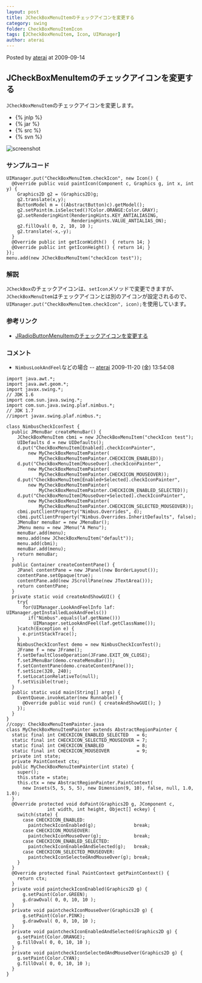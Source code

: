 ```yaml
---
layout: post
title: JCheckBoxMenuItemのチェックアイコンを変更する
category: swing
folder: CheckBoxMenuItemIcon
tags: [JCheckBoxMenuItem, Icon, UIManager]
author: aterai
---
```


Posted by [aterai](http://terai.xrea.jp/aterai.html) at 2009-09-14

## JCheckBoxMenuItemのチェックアイコンを変更する
`JCheckBoxMenuItem`のチェックアイコンを変更します。

- {% jnlp %}
- {% jar %}
- {% src %}
- {% svn %}

<!-- dummy comment line for breaking list -->

![screenshot](http://lh4.ggpht.com/_9Z4BYR88imo/TQTI5TuivhI/AAAAAAAAATg/nfren8EjliA/s800/CheckBoxMenuItemIcon.png)

### サンプルコード
<pre class="prettyprint"><code>UIManager.put("CheckBoxMenuItem.checkIcon", new Icon() {
  @Override public void paintIcon(Component c, Graphics g, int x, int y) {
    Graphics2D g2 = (Graphics2D)g;
    g2.translate(x,y);
    ButtonModel m = ((AbstractButton)c).getModel();
    g2.setPaint(m.isSelected()?Color.ORANGE:Color.GRAY);
    g2.setRenderingHint(RenderingHints.KEY_ANTIALIASING,
                        RenderingHints.VALUE_ANTIALIAS_ON);
    g2.fillOval( 0, 2, 10, 10 );
    g2.translate(-x,-y);
  }
  @Override public int getIconWidth()  { return 14; }
  @Override public int getIconHeight() { return 14; }
});
menu.add(new JCheckBoxMenuItem("checkIcon test"));
</code></pre>

### 解説
`JCheckBox`のチェックアイコンは、`setIcon`メソッドで変更できますが、`JCheckBoxMenuItem`はチェックアイコンとは別のアイコンが設定されるので、`UIManager.put("CheckBoxMenuItem.checkIcon", icon);`を使用しています。

### 参考リンク
- [JRadioButtonMenuItemのチェックアイコンを変更する](http://terai.xrea.jp/Swing/RadioButtonMenuItemIcon.html)

<!-- dummy comment line for breaking list -->

### コメント
- `NimbusLookAndFeel`などの場合 -- [aterai](http://terai.xrea.jp/aterai.html) 2009-11-20 (金) 13:54:08

<!-- dummy comment line for breaking list -->

<pre class="prettyprint"><code>import java.awt.*;
import java.awt.geom.*;
import javax.swing.*;
// JDK 1.6
import com.sun.java.swing.*;
import com.sun.java.swing.plaf.nimbus.*;
// JDK 1.7
//import javax.swing.plaf.nimbus.*;

class NimbusCheckIconTest {
  public JMenuBar createMenuBar() {
    JCheckBoxMenuItem cbmi = new JCheckBoxMenuItem("checkIcon test");
    UIDefaults d = new UIDefaults();
    d.put("CheckBoxMenuItem[Enabled].checkIconPainter",
        new MyCheckBoxMenuItemPainter(
            MyCheckBoxMenuItemPainter.CHECKICON_ENABLED));
    d.put("CheckBoxMenuItem[MouseOver].checkIconPainter",
        new MyCheckBoxMenuItemPainter(
            MyCheckBoxMenuItemPainter.CHECKICON_MOUSEOVER));
    d.put("CheckBoxMenuItem[Enabled+Selected].checkIconPainter",
        new MyCheckBoxMenuItemPainter(
            MyCheckBoxMenuItemPainter.CHECKICON_ENABLED_SELECTED));
    d.put("CheckBoxMenuItem[MouseOver+Selected].checkIconPainter",
        new MyCheckBoxMenuItemPainter(
            MyCheckBoxMenuItemPainter.CHECKICON_SELECTED_MOUSEOVER));
    cbmi.putClientProperty("Nimbus.Overrides", d);
    cbmi.putClientProperty("Nimbus.Overrides.InheritDefaults", false);
    JMenuBar menuBar = new JMenuBar();
    JMenu menu = new JMenu("A Menu");
    menuBar.add(menu);
    menu.add(new JCheckBoxMenuItem("default"));
    menu.add(cbmi);
    menuBar.add(menu);
    return menuBar;
  }
  public Container createContentPane() {
    JPanel contentPane = new JPanel(new BorderLayout());
    contentPane.setOpaque(true);
    contentPane.add(new JScrollPane(new JTextArea()));
    return contentPane;
  }
  private static void createAndShowGUI() {
    try{
      for(UIManager.LookAndFeelInfo laf: UIManager.getInstalledLookAndFeels())
        if("Nimbus".equals(laf.getName()))
          UIManager.setLookAndFeel(laf.getClassName());
    }catch(Exception e) {
      e.printStackTrace();
    }
    NimbusCheckIconTest demo = new NimbusCheckIconTest();
    JFrame f = new JFrame();
    f.setDefaultCloseOperation(JFrame.EXIT_ON_CLOSE);
    f.setJMenuBar(demo.createMenuBar());
    f.setContentPane(demo.createContentPane());
    f.setSize(320, 240);
    f.setLocationRelativeTo(null);
    f.setVisible(true);
  }
  public static void main(String[] args) {
    EventQueue.invokeLater(new Runnable() {
      @Override public void run() { createAndShowGUI(); }
    });
  }
}
//copy: CheckBoxMenuItemPainter.java
class MyCheckBoxMenuItemPainter extends AbstractRegionPainter {
  static final int CHECKICON_ENABLED_SELECTED   = 6;
  static final int CHECKICON_SELECTED_MOUSEOVER = 7;
  static final int CHECKICON_ENABLED            = 8;
  static final int CHECKICON_MOUSEOVER          = 9;
  private int state;
  private PaintContext ctx;
  public MyCheckBoxMenuItemPainter(int state) {
    super();
    this.state = state;
    this.ctx = new AbstractRegionPainter.PaintContext(
      new Insets(5, 5, 5, 5), new Dimension(9, 10), false, null, 1.0, 1.0);
  }
  @Override protected void doPaint(Graphics2D g, JComponent c,
               int width, int height, Object[] eckey) {
    switch(state) {
      case CHECKICON_ENABLED:
        paintcheckIconEnabled(g);              break;
      case CHECKICON_MOUSEOVER:
        paintcheckIconMouseOver(g);            break;
      case CHECKICON_ENABLED_SELECTED:
        paintcheckIconEnabledAndSelected(g);   break;
      case CHECKICON_SELECTED_MOUSEOVER:
        paintcheckIconSelectedAndMouseOver(g); break;
    }
  }
  @Override protected final PaintContext getPaintContext() {
    return ctx;
  }
  private void paintcheckIconEnabled(Graphics2D g) {
      g.setPaint(Color.GREEN);
      g.drawOval( 0, 0, 10, 10 );
  }
  private void paintcheckIconMouseOver(Graphics2D g) {
      g.setPaint(Color.PINK);
      g.drawOval( 0, 0, 10, 10 );
  }
  private void paintcheckIconEnabledAndSelected(Graphics2D g) {
    g.setPaint(Color.ORANGE);
    g.fillOval( 0, 0, 10, 10 );
  }
  private void paintcheckIconSelectedAndMouseOver(Graphics2D g) {
    g.setPaint(Color.CYAN);
    g.fillOval( 0, 0, 10, 10 );
  }
}
</code></pre>

